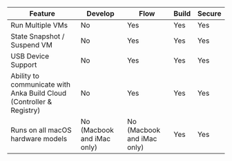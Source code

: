 | **Feature** | **Develop** | **Flow** | **Build** | **Secure** |
| --- | --- | --- | --- | --- |
| Run Multiple VMs | No | Yes | Yes | Yes |
| State Snapshot / Suspend VM | No | Yes | Yes | Yes |
| USB Device Support | No | Yes | Yes | Yes |
| Ability to communicate with Anka Build Cloud (Controller & Registry) | No | Yes | Yes | Yes |
| Runs on all macOS hardware models | No (Macbook and iMac only) | No (Macbook and iMac only) | Yes | Yes |
